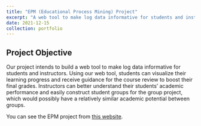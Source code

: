 ```yaml
---
title: "EPM (Educational Process Mining) Project"
excerpt: "A web tool to make log data informative for students and instructors (Autumn Quarter 2021) <br/><img src='/personal_page/images/logo.png'>"
date: 2021-12-15
collection: portfolio
---
```


Project Objective
-----
Our project intends to build a web tool to make log data informative for students and instructors. Using our web tool, students can visualize their learning progress and receive guidance for the course review to boost their final grades. Instructors can better understand their students’ academic performance and easily construct student groups for the group project, which would possibly have a relatively similar academic potential between groups.

You can see the EPM project from [this website](http://52.38.47.237/).
